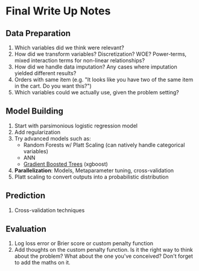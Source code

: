# Final Write Up Notes

## Data Preparation

1. Which variables did we think were relevant?
2. How did we transform variables? Discretization? WOE? Power-terms, mixed interaction terms for non-linear relationships?
3. How did we handle data imputation? Any cases where imputation yielded different results?
4. Orders with same item (e.g. "It looks like you have two of the same item in the cart. Do you want this?")
5. Which variables could we actually use, given the problem setting?

## Model Building

1. Start with parsimonious logistic regression model
2. Add regularization
3. Try advanced models such as: 
    - Random Forests w/ Platt Scaling (can natively handle categorical variables)
    - ANN
    - [Gradient Boosted Trees](http://xgboost.readthedocs.io/en/latest/model.html#why-introduce-the-general-principle) (xgboost)
2. **Parallelization**: Models, Metaparameter tuning, cross-validation
3. Platt scaling to convert outputs into a probabilistic distribution

## Prediction

1. Cross-validation techniques

## Evaluation

1. Log loss error or Brier score or custom penalty function
2. Add thoughts on the custom penalty function. Is it the right way to think about the problem? What about the one you've conceived? Don't forget to add the maths on it.

